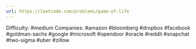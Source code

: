 ```yaml
---
url: https://leetcode.com/problems/game-of-life
---
```


Difficulty: #medium
Companies: #amazon #bloomberg #dropbox #facebook #goldman-sachs #google #microsoft #opendoor #oracle #reddit #snapchat #two-sigma #uber #zillow